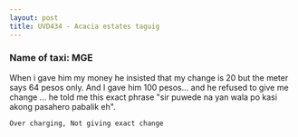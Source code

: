 ```yaml
---
layout: post
title: UVD434 - Acacia estates taguig
---
```


### Name of taxi: MGE

When i gave him my money he insisted that my change is 20 but the meter says 64 pesos only. And I gave him 100 pesos... and he refused to give me change ... he told me this exact phrase "sir puwede na yan wala po kasi akong pasahero pabalik eh". 

```Over charging, Not giving exact change```
